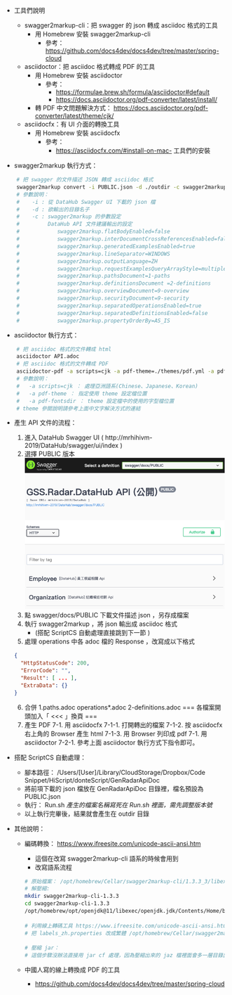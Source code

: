 - 工具們說明

  - swagger2markup-cli：把 swagger 的 json 轉成 asciidoc 格式的工具
    - 用 Homebrew 安裝 swagger2markup-cli
      - 參考： https://github.com/docs4dev/docs4dev/tree/master/spring-cloud
  - asciidoctor：把 asciidoc 格式轉成 PDF 的工具
    - 用 Homebrew 安裝 asciidoctor
      - 參考：
        - https://formulae.brew.sh/formula/asciidoctor#default
        - https://docs.asciidoctor.org/pdf-converter/latest/install/
    - 轉 PDF 中文問題解決方式： https://docs.asciidoctor.org/pdf-converter/latest/theme/cjk/
  - asciidocfx：有 UI 介面的轉換工具
    - 用 Homebrew 安裝 asciidocfx
      - 參考：
        - https://asciidocfx.com/#install-on-mac- 工具們的安裝
- swagger2markup 執行方式：

```bash
	# 把 swagger 的文件描述 JSON 轉成 asciidoc 格式
	swagger2markup convert -i PUBLIC.json -d ./outdir -c swagger2markup.properties
	# 參數說明：
	#    -i : 從 DataHub Swagger UI 下載的 json 檔
	#    -d : 欲輸出的目錄名子
	#    -c : swagger2markup 的參數設定
	#         DataHub API 文件建議輸出的設定
	#            swagger2markup.flatBodyEnabled=false
	#            swagger2markup.interDocumentCrossReferencesEnabled=false
	#            swagger2markup.generatedExamplesEnabled=true
	#            swagger2markup.lineSeparator=WINDOWS
	#            swagger2markup.outputLanguage=ZH
	#            swagger2markup.requestExamplesQueryArrayStyle=multiple[]
	#            swagger2markup.pathsDocument=1-paths
	#            swagger2markup.definitionsDocument =2-definitions
	#            swagger2markup.overviewDocument=9-overview
	#            swagger2markup.securityDocument=9-security
	#            swagger2markup.separatedOperationsEnabled=true
	#            swagger2markup.separatedDefinitionsEnabled=false
	#            swagger2markup.propertyOrderBy=AS_IS
```

- asciidoctor 執行方式：

```bash
	# 把 asciidoc 格式的文件轉成 html
	asciidoctor API.adoc
	# 把 asciidoc 格式的文件轉成 PDF
	asciidoctor-pdf -a scripts=cjk -a pdf-theme=./themes/pdf.yml -a pdf-fontsdir=./themes outdir/Step-2/API.adoc
    # 參數說明：
	#   -a scripts=cjk ： 處理亞洲語系(Chinese、Japanese、Korean)
	#   -a pdf-theme ： 指定使用 theme 設定檔位置
    #   -a pdf-fontsdir ： theme 設定檔中的使用的字型檔位置
	# theme 參關說明請參考上面中文字解決方式的連結
```

- 產生 API 文件的流程：

  1. 進入 DataHub Swagger UI ( http://mrhihivm-2019/DataHub/swagger/ui/index )
  2. 選擇 PUBLIC 版本
     ![img](images/截圖%202023-03-09%20下午3.40.50.png)
  3. 點 swagger/docs/PUBLIC 下載文件描述 json ，另存成檔案
  4. 執行 swagger2markup ，將 json 輸出成 asciidoc 格式
     - (搭配 ScriptCS 自動處理直接跳到下一節 )
  5. 處理 operations 中各 adoc 檔的 Response ，改寫成以下格式

  ```JSON
  {
    "HttpStatusCode": 200,
    "ErrorCode": "",
    "Result": [ ... ],
    "ExtraData": {}
  }
  ```
  6. 合併
     1.paths.adoc
     operations\*.adoc
     2-definitions.adoc
     === 各檔案開頭加入「 <<< 」換頁  ===
  7. 產生 PDF
     7-1. 用 asciidocfx
     7-1-1. 打開轉出的檔案
     7-1-2. 按 asciidocfx 右上角的 Browser 產生 html
     7-1-3. 用 Browser 列印成 pdf
     7-1. 用 asciidoctor
     7-2-1. 參考上面 asciidoctor 執行方式下指令即可。
- 搭配 ScriptCS 自動處理：

  - 腳本路徑： /Users/[User]/Library/CloudStorage/Dropbox/Code Snippet/HiScript/donteScript/GenRadarApiDoc
  - 將前項下載的 json 檔放在 GenRadarApiDoc 目錄裡，檔名預設為 PUBLIC.json
  - 執行： Run.sh
    *產生的檔案名稱寫死在 Run.sh 裡面，需先調整版本號*
  - 以上執行完畢後，結果就會產生在 outdir 目錄
- 其他說明：

  - 編碼轉換：  https://www.ifreesite.com/unicode-ascii-ansi.htm

    - 這個在改寫 swagger2markup-cli 語系的時候會用到
    - 改寫語系流程

    ```bash
    # 原始檔案： /opt/homebrew/Cellar/swagger2markup-cli/1.3.3_3/libexec/swagger2markup-cli-1.3.3-x.jar
    # 解壓縮:
    mkdir swagger2markup-cli-1.3.3
    cd swagger2markup-cli-1.3.3
    /opt/homebrew/opt/openjdk@11/libexec/openjdk.jdk/Contents/Home/bin/jar x ../swagger2markup-cli-1.3.3.x.jar

    # 利用線上轉碼工具 https://www.ifreesite.com/unicode-ascii-ansi.htm
    # 把 labels_zh.properties 改成繁體 /opt/homebrew/Cellar/swagger2markup-cli/1.3.3_3/libexec/swagger2markup-cli-1.3.3/io/github/swagger2markup/lang/labels_zh.properties

    # 壓縮 jar：
    # 這個步驟沒辦法直接用 jar cf 處理，因為壓縮出來的 jaz 檔裡面會多一層目錄出來，最後試出來的方式，是把目錄裡的檔案，拉到 Keka 裡壓縮成 封裝.zip 再搬出來改檔案名成 swagger2markup-cli-1.3.3.jar
    ```
  - 中國人寫的線上轉換成 PDF 的工具

    - https://github.com/docs4dev/docs4dev/tree/master/spring-cloud
